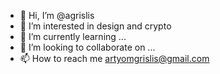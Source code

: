 - 👋 Hi, I’m @agrislis
- 👀 I’m interested in design and crypto
- 🌱 I’m currently learning ...
- 💞️ I’m looking to collaborate on ...
- 📫 How to reach me artyomgrislis@gmail.com

<!---
agrislis/agrislis is a ✨ special ✨ repository because its `README.md` (this file) appears on your GitHub profile.
You can click the Preview link to take a look at your changes.
--->

